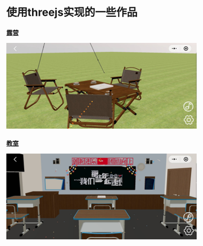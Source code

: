 # 使用threejs实现的一些作品

### [露营](./examples/camp.mp4)
![camp.jpeg](assets/camp.jpeg)
### [教室](./examples/classroom.mp4)
![classroom.jpeg](assets/classroom.jpeg)